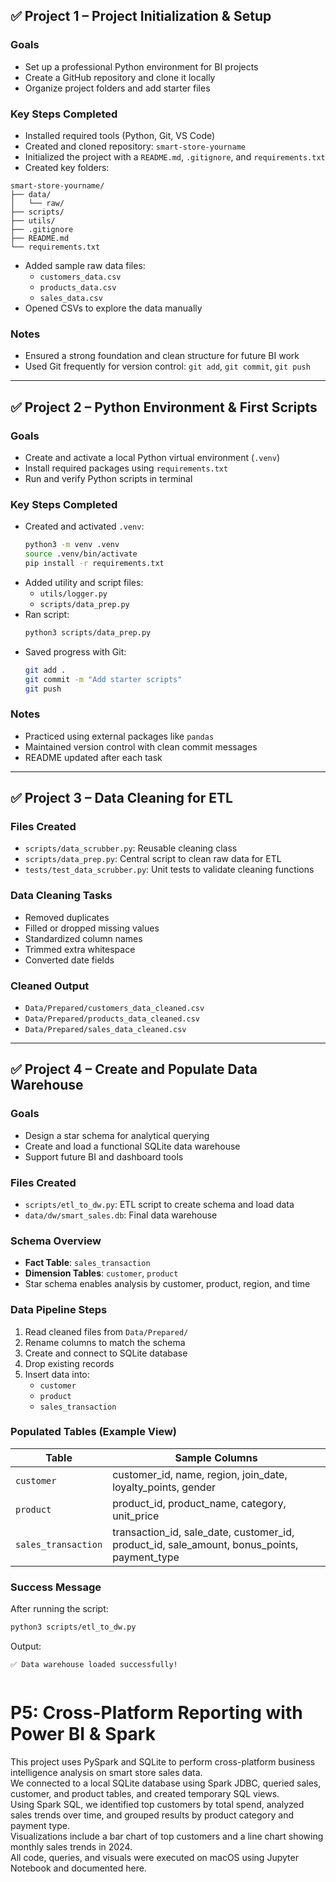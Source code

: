 
## ✅ Project 1 – Project Initialization & Setup

### Goals
- Set up a professional Python environment for BI projects
- Create a GitHub repository and clone it locally
- Organize project folders and add starter files

### Key Steps Completed
- Installed required tools (Python, Git, VS Code)
- Created and cloned repository: `smart-store-yourname`
- Initialized the project with a `README.md`, `.gitignore`, and `requirements.txt`
- Created key folders:

```
smart-store-yourname/
├── data/
│   └── raw/
├── scripts/
├── utils/
├── .gitignore
├── README.md
└── requirements.txt
```

- Added sample raw data files:
  - `customers_data.csv`
  - `products_data.csv`
  - `sales_data.csv`
- Opened CSVs to explore the data manually

### Notes
- Ensured a strong foundation and clean structure for future BI work
- Used Git frequently for version control: `git add`, `git commit`, `git push`

---

## ✅ Project 2 – Python Environment & First Scripts

### Goals
- Create and activate a local Python virtual environment (`.venv`)
- Install required packages using `requirements.txt`
- Run and verify Python scripts in terminal

### Key Steps Completed
- Created and activated `.venv`:
  ```bash
  python3 -m venv .venv
  source .venv/bin/activate
  pip install -r requirements.txt
  ```
- Added utility and script files:
  - `utils/logger.py`
  - `scripts/data_prep.py`
- Ran script:
  ```bash
  python3 scripts/data_prep.py
  ```
- Saved progress with Git:
  ```bash
  git add .
  git commit -m "Add starter scripts"
  git push
  ```

### Notes
- Practiced using external packages like `pandas`
- Maintained version control with clean commit messages
- README updated after each task

---

## ✅ Project 3 – Data Cleaning for ETL

### Files Created
- `scripts/data_scrubber.py`: Reusable cleaning class
- `scripts/data_prep.py`: Central script to clean raw data for ETL
- `tests/test_data_scrubber.py`: Unit tests to validate cleaning functions

### Data Cleaning Tasks
- Removed duplicates
- Filled or dropped missing values
- Standardized column names
- Trimmed extra whitespace
- Converted date fields

### Cleaned Output
- `Data/Prepared/customers_data_cleaned.csv`
- `Data/Prepared/products_data_cleaned.csv`
- `Data/Prepared/sales_data_cleaned.csv`

---

## ✅ Project 4 – Create and Populate Data Warehouse

### Goals
- Design a star schema for analytical querying
- Create and load a functional SQLite data warehouse
- Support future BI and dashboard tools

### Files Created
- `scripts/etl_to_dw.py`: ETL script to create schema and load data
- `data/dw/smart_sales.db`: Final data warehouse

### Schema Overview
- **Fact Table**: `sales_transaction`
- **Dimension Tables**: `customer`, `product`
- Star schema enables analysis by customer, product, region, and time

### Data Pipeline Steps
1. Read cleaned files from `Data/Prepared/`
2. Rename columns to match the schema
3. Create and connect to SQLite database
4. Drop existing records
5. Insert data into:
   - `customer`
   - `product`
   - `sales_transaction`

### Populated Tables (Example View)

| Table              | Sample Columns                                           |
|-------------------|----------------------------------------------------------|
| `customer`         | customer_id, name, region, join_date, loyalty_points, gender |
| `product`          | product_id, product_name, category, unit_price          |
| `sales_transaction`| transaction_id, sale_date, customer_id, product_id, sale_amount, bonus_points, payment_type |

### Success Message
After running the script:
```bash
python3 scripts/etl_to_dw.py
```

Output:
```
✅ Data warehouse loaded successfully!


```


# P5: Cross-Platform Reporting with Power BI & Spark

This project uses PySpark and SQLite to perform cross-platform business intelligence analysis on smart store sales data.  
We connected to a local SQLite database using Spark JDBC, queried sales, customer, and product tables, and created temporary SQL views.  
Using Spark SQL, we identified top customers by total spend, analyzed sales trends over time, and grouped results by product category and payment type.  
Visualizations include a bar chart of top customers and a line chart showing monthly sales trends in 2024.  
All code, queries, and visuals were executed on macOS using Jupyter Notebook and documented here.
